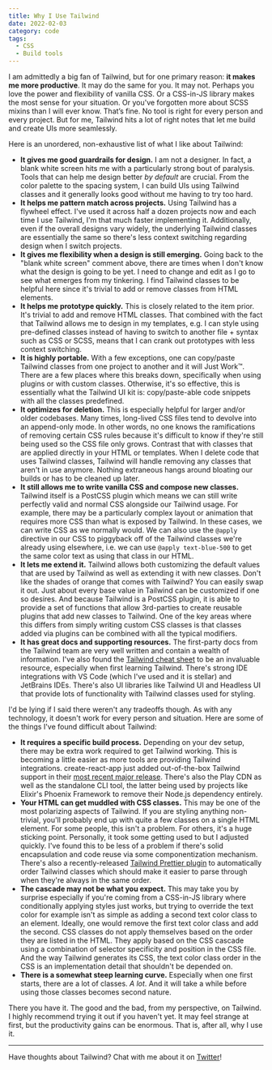 ```yaml
---
title: Why I Use Tailwind
date: 2022-02-03
category: code
tags:
  - CSS
  - Build tools
---
```


I am admittedly a big fan of Tailwind, but for one primary reason: **it makes me more productive**. It may do the same for you. It may not. Perhaps you love the power and flexibility of vanilla CSS. Or a CSS-in-JS library makes the most sense for your situation. Or you've forgotten more about SCSS mixins than I will ever know. That’s fine. No tool is right for every person and every project. But for me, Tailwind hits a lot of right notes that let me build and create UIs more seamlessly.

Here is an unordered, non-exhaustive list of what I like about Tailwind:

- **It gives me good guardrails for design.** I am not a designer. In fact, a blank white screen hits me with a particularly strong bout of paralysis. Tools that can help me design better _by default_ are crucial. From the color palette to the spacing system, I can build UIs using Tailwind classes and it generally looks good without me having to try too hard.
- **It helps me pattern match across projects.** Using Tailwind has a flywheel effect. I've used it across half a dozen projects now and each time I use Tailwind, I'm that much faster implementing it. Additionally, even if the overall designs vary widely, the underlying Tailwind classes are essentially the same so there's less context switching regarding design when I switch projects.
- **It gives me flexibility when a design is still emerging.** Going back to the "blank white screen" comment above, there are times when I don't know what the design is going to be yet. I need to change and edit as I go to see what emerges from my tinkering. I find Tailwind classes to be helpful here since it's trivial to add or remove classes from HTML elements.
- **It helps me prototype quickly.** This is closely related to the item prior. It's trivial to add and remove HTML classes. That combined with the fact that Tailwind allows me to design in my templates, e.g. I can style using pre-defined classes instead of having to switch to another file + syntax such as CSS or SCSS, means that I can crank out prototypes with less context switching.
- **It is highly portable.** With a few exceptions, one can copy/paste Tailwind classes from one project to another and it will Just Work™. There are a few places where this breaks down, specifically when using plugins or with custom classes. Otherwise, it's so effective, this is essentially what the Tailwind UI kit is: copy/paste-able code snippets with all the classes predefined.
- **It optimizes for deletion.** This is especially helpful for larger and/or older codebases. Many times, long-lived CSS files tend to devolve into an append-only mode. In other words, no one knows the ramifications of removing certain CSS rules because it's difficult to know if they're still being used so the CSS file only grows. Contrast that with classes that are applied directly in your HTML or templates. When I delete code that uses Tailwind classes, Tailwind will handle removing any classes that aren't in use anymore. Nothing extraneous hangs around bloating our builds or has to be cleaned up later.
- **It still allows me to write vanilla CSS and compose new classes.** Tailwind itself is a PostCSS plugin which means we can still write perfectly valid and normal CSS alongside our Tailwind usage. For example, there may be a particularly complex layout or animation that requires more CSS than what is exposed by Tailwind. In these cases, we can write CSS as we normally would. We can also use the `@apply` directive in our CSS to piggyback off of the Tailwind classes we're already using elsewhere, i.e. we can use `@apply text-blue-500` to get the same color text as using that class in our HTML.
- **It lets me extend it.** Tailwind allows both customizing the default values that are used by Tailwind as well as extending it with new classes. Don't like the shades of orange that comes with Tailwind? You can easily swap it out. Just about every base value in Tailwind can be customized if one so desires. And because Tailwind is a PostCSS plugin, it is able to provide a set of functions that allow 3rd-parties to create reusable plugins that add new classes to Tailwind. One of the key areas where this differs from simply writing custom CSS classes is that classes added via plugins can be combined with all the typical modifiers.
- **It has great docs and supporting resources.** The first-party docs from the Tailwind team are very well written and contain a wealth of information. I've also found the [Tailwind cheat sheet](https://nerdcave.com/tailwind-cheat-sheet) to be an invaluable resource, especially when first learning Tailwind. There's strong IDE integrations with VS Code (which I've used and it is stellar) and JetBrains IDEs. There's also UI libraries like Tailwind UI and Headless UI that provide lots of functionality with Tailwind classes used for styling.

I'd be lying if I said there weren't any tradeoffs though. As with any technology, it doesn't work for every person and situation. Here are some of the things I've found difficult about Tailwind:

- **It requires a specific build process.** Depending on your dev setup, there may be extra work required to get Tailwind working. This is becoming a little easier as more tools are providing Tailwind integrations. create-react-app just added out-of-the-box Tailwind support in their [most recent major release](https://github.com/facebook/create-react-app/releases/tag/v5.0.0). There's also the Play CDN as well as the standalone CLI tool, the latter being used by projects like Elixir's Phoenix Framework to remove their Node.js dependency entirely.
- **Your HTML can get muddled with CSS classes.** This may be one of the most polarizing aspects of Tailwind. If you are styling anything non-trivial, you'll probably end up with quite a few classes on a single HTML element. For some people, this isn't a problem. For others, it's a huge sticking point. Personally, it took some getting used to but I adjusted quickly. I've found this to be less of a problem if there's solid encapsulation and code reuse via some componentization mechanism. There's also a recently-released [Tailwind Prettier plugin](https://github.com/tailwindlabs/prettier-plugin-tailwindcss) to automatically order Tailwind classes which should make it easier to parse through when they're always in the same order.
- **The cascade may not be what you expect.** This may take you by surprise especially if you're coming from a CSS-in-JS library where conditionally applying styles just works, but trying to override the text color for example isn't as simple as adding a second text color class to an element. Ideally, one would remove the first text color class and add the second. CSS classes do not apply themselves based on the order they are listed in the HTML. They apply based on the CSS cascade using a combination of selector specificity and position in the CSS file. And the way Tailwind generates its CSS, the text color class order in the CSS is an implementation detail that shouldn't be depended on.
- **There is a somewhat steep learning curve.** Especially when one first starts, there are a lot of classes. _A lot_. And it will take a while before using those classes becomes second nature.

There you have it. The good and the bad, from my perspective, on Tailwind. I highly recommend trying it out if you haven't yet. It may feel strange at first, but the productivity gains can be enormous. That is, after all, why I use it.

---

Have thoughts about Tailwind? Chat with me about it on [Twitter](https://twitter.com/RayGesualdo)!
